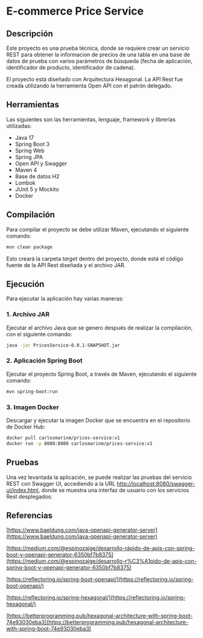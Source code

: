 # E-commerce Price Service

## Descripción

Este proyecto es una prueba técnica, donde se requiere crear un servicio REST para obtener la informacion de precios de una tabla en una base de datos de prueba con varios parámetros de búsqueda (fecha de aplicación, identificador de producto, identificador de cadena).

El proyecto está diseñado con Arquitectura Hexagonal. La API Rest fue creada utilizando la herramienta Open API con el patrón delegado.

## Herramientas

Las siguientes son las herramientas, lenguaje, framework y librerías utilizadas:

- Java 17
- Spring Boot 3
- Spring Web
- Spring JPA
- Open API y Swagger
- Maven 4
- Base de datos H2
- Lombok
- JUnit 5 y Mockito
- Docker

## Compilación

Para compilar el proyecto se debe utilizar Maven, ejecutando el siguiente comando:

```bash
mvn clean package
```

Esto creará la carpeta *target* dentro del proyecto, donde está el código fuente de la API Rest diseñada y el archivo JAR.

## Ejecución

Para ejecutar la aplicación hay varias maneras:

### 1. Archivo JAR

Ejecutar el archivo Java que se genero después de realizar la compilación, con el siguiente comando:

```bash
java -jar PricesService-0.0.1-SNAPSHOT.jar
```

### 2. Aplicación Spring Boot

Ejecutar el proyecto Spring Boot, a través de Maven, ejecutando el siguiente comando:

```bash
mvn spring-boot:run
```

### 3. Imagen Docker

Descargar y ejecutar la imagen Docker que se encuentra en el repositorio de Docker Hub:

```bash
docker pull carlosmarinm/prices-service:v1
docker run -p 8080:8080 carlosmarinm/prices-service:v1
```

## Pruebas

Una vez levantada la aplicación, se puede realizar las pruebas del servicio REST con Swagger UI, accediendo a la URL [http://localhost:8080/swagger-ui/index.html](http://localhost:8080/swagger-ui/index.html), donde se muestra una interfaz de usuario con los servicios Rest desplegados:

## Referencias

[https://www.baeldung.com/java-openapi-generator-server](https://www.baeldung.com/java-openapi-generator-server)

[https://medium.com/@espinozajge/desarrollo-rápido-de-apis-con-spring-boot-y-openapi-generator-6350bf7b8375](https://medium.com/@espinozajge/desarrollo-r%C3%A1pido-de-apis-con-spring-boot-y-openapi-generator-6350bf7b8375)

[https://reflectoring.io/spring-boot-openapi/](https://reflectoring.io/spring-boot-openapi/)

[https://reflectoring.io/spring-hexagonal/](https://reflectoring.io/spring-hexagonal/)

[https://betterprogramming.pub/hexagonal-architecture-with-spring-boot-74e93030eba3](https://betterprogramming.pub/hexagonal-architecture-with-spring-boot-74e93030eba3)